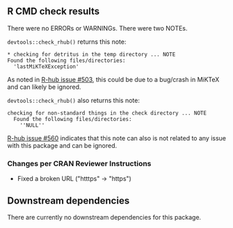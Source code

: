 ## R CMD check results

There were no ERRORs or WARNINGs. There were two NOTEs.


`devtools::check_rhub()` returns this note:

```
* checking for detritus in the temp directory ... NOTE
Found the following files/directories:
  'lastMiKTeXException'
```

As noted in [R-hub issue #503](https://github.com/r-hub/rhub/issues/503), this could be due to a bug/crash in MiKTeX and can likely be ignored.

`devtools::check_rhub()` also returns this note:

```
checking for non-standard things in the check directory ... NOTE
  Found the following files/directories:
    ''NULL''
```

[R-hub issue #560](https://github.com/r-hub/rhub/issues/560) indicates that this note can also is not related to any issue with this package and can be ignored.

### Changes per CRAN Reviewer Instructions

- Fixed a broken URL ("htttps" -> "https")

## Downstream dependencies

There are currently no downstream dependencies for this package.
